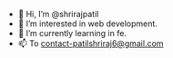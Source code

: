 - 👋 Hi, I’m @shrirajpatil
- 👀 I’m interested in web development.
- 🌱 I’m currently learning in fe.
- 📫 To contact-patilshriraj6@gmail.com

<!---
shrirajpatil/shrirajpatil is a ✨ special ✨ repository because its `README.md` (this file) appears on your GitHub profile.
You can click the Preview link to take a look at your changes.
--->
